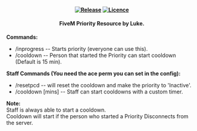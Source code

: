 <h4 align="center">
	<a href="https://github.com/hi764/le_priority/releases" title=""><img alt="Release" src="https://img.shields.io/github/v/release/hi764/le_priority"></a>
	<a href="LICENSE" title=""><img alt="Licence" src="https://img.shields.io/github/license/hi764/le_priority.svg"></a>
</h4>


<h4 align="center">
 FiveM Priority Resource by Luke.
</h4>

<b>Commands:</b>
- /inprogress -- Starts priority (everyone can use this).
- /cooldown -- Person that started the Priority can start cooldown (Default is 15 min).

<b>Staff Commands (You need the ace perm you can set in the config):</b>
- /resetpcd -- will reset the cooldown and make the priority to 'Inactive'.
- /cooldown [mins] -- Staff can start cooldowns with a custom timer.

<b>Note:</b><br>
Staff is always able to start a cooldown.<br>
Cooldown will start if the person who started a Priority Disconnects from the server.
